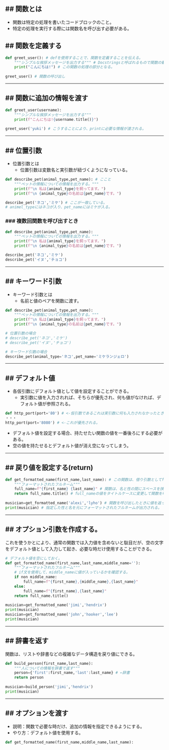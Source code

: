 ## ## 関数とは
- 関数は特定の処理を書いたコードブロックのこと。
- 特定の処理を実行する際には関数名を呼び出す必要がある。

## ## 関数を定義する
```python
def greet_user(): # defを使用することで、関数を定義することを伝える。
	"""シンプルな挨拶メッセージを出力する""" # Docstringsと呼ばれるもので関数の動作に関わる説明を入れる。
	print("こんにちは!") # この関数の処理の部分となる。
	
greet_user() # 関数の呼び出し
```

---
## ## 関数に追加の情報を渡す
```python
def greet_user(username):
	"""シンプルな挨拶メッセージを出力する"""
	print(f"こんにちは!{username.title()}")
	
greet_user('yuki') # こうすることにより、printに必要な情報が渡される。
```
---
## ## 位置引数
- 位置引数とは
	- 位置引数は変数名と実引数が紐づくようになっている。
```python
def describe_pet(animal_type,pet_name): # ここと
	"""ペットの情報についての情報を出力する。"""
	print(f"\n 私は{animal_type}を飼ってます。")
	print(f"\n {animal_type}の名前は{pet_name}です。")

describe_pet('ネコ','ミケ') # ここが一致している。
# animel_typeにはネコが入り、pet_nameにはミケが入る。
```

### ### 複数回関数を呼び出すとき
```python
def describe_pet(animal_type,pet_name):
	"""ペットの情報についての情報を出力する。"""
	print(f"\n 私は{animal_type}を飼ってます。")
	print(f"\n {animal_type}の名前は{pet_name}です。")

describe_pet('ネコ','ミケ')
describe_pet('イヌ','チョコ')
```
---
## ## キーワード引数
- キーワード引数とは
	- 名前と値のペアを関数に渡す。
```python
def describe_pet(animal_type,pet_name):
	"""ペットの情報についての情報を出力する。"""
	print(f"\n 私は{animal_type}を飼ってます。")
	print(f"\n {animal_type}の名前は{pet_name}です。")

# 位置引数の場合
# describe_pet('ネコ','ミケ')
# describe_pet('イヌ','チョコ')

# キーワード引数の場合
describe_pet(animal_type='ネコ',pet_name='ミケランジェロ')
```

---
## ## デフォルト値
- 各仮引数にデフォルト値として値を設定することができる。
	- 実引数に値を入力されれば、そちらが優先され、何も値がなければ、デフォルト値が参照される。
```python
def http_port(port='80') # <-仮引数であるこれは実引数に何も入力されなかったときにこいつがそのまま値として入る。
・・・
http_port(port='8080') # <-これが優先される。
```
- デフォルト値を設定する場合、持たせたい関数の値を一番後ろにする必要がある。
- 空の値を持たせるとデフォルト値が消え空になってしまう。
---
## ## 戻り値を設定する(return)
```python
def get_formatted_name(first_name,last_name): # この関数は、借り引数としてfirst_nameとlast_nameを受け取る。
	"""フォーマットされたフルネーム"""
	full_name=f"{first_name} {last_name}" # 関数は、名と性の間にスペースを挟んで文字連結したものをfull_name変数に代入する。
	return full_name.title() # full_nameの値をタイトルケースに変更して関数を呼び出した行に返す。
	
musician=get_formatted_name('alexi','lyho') # 関数を呼び出したときに値を返ってくるようにするには、戻り値を代入する変数を指定する必要がある。
print(musician) # 指定した性と名を元にフォーマットされたフルネームが出力される。
```
---
## ## オプション引数を作成する。
これを使うかとにより、通常の関数では入力値を含めないと駄目だが、空の文字をデフォルト値として入力して起き、必要な時だけ使用することができる。
```python
# デフォルト値を空にしておく。
def get_formatted_name(first_name,last_name,middle_name=''):
	"""フォーマットされたフルネーム"""
	# if文を使用して、middle_nameに値が入っているかを確認する。
	if non middle_name:
		full_name=f"{first_name},{middle_name},{last_name}"
	else:
		full_name=f"{first_name},{last_name}"
	return full_name.title()
	
musician=get_formatted_name('jimi','hendrix')
print(musician)
musician=get_formatted_name('john','hooker','lee')
print(musician)
```
---
## ## 辞書を返す
関数は、リストや辞書などの複雑なデータ構造を戻り値にできる。
```python
def build_person(first_name,last_name):
	"""人についての情報を辞書で返す"""
	person={'first':first_name,'last':last_name} # ←辞書
	return person
	
musician=build_person('jimi','hendrix')
print(musician)
```

--- 
## ## オプションを渡す
- 説明：関数で必要な時だけ、追加の情報を指定できるようにする。
- やり方：デフォルト値を使用する。

```python
def get_formatted_name(first_name,middle_name,last_name):

```